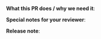<!-- Thanks for sending a pull request!

Before you click the 'Create pull request' make sure that:
- This PR introduces a single feature or fix, just one!
- This PR does not leave the main branch broken
- Every commit in this PR has a commit message explaining what did you change,
  why and what is the outcome
- If your change introduces a complex concept or a change to user interaction
  with the project or the application, make sure to document it

If you don't comply with these rules, you waste your energy, time of reviewers
and cause suffering to future generations.
-->

**What this PR does / why we need it**:

**Special notes for your reviewer**:

**Release note**:
<!--  Write your release note:
1. Enter your extended release note in the below block. If the PR requires additional action from users switching to the new release, include the string "action required".
2. Follow the instructions for writing a release note from k8s: https://git.k8s.io/community/contributors/guide/release-notes.md
3. If no release note is required, just write "NONE".
-->

```release-note

```
